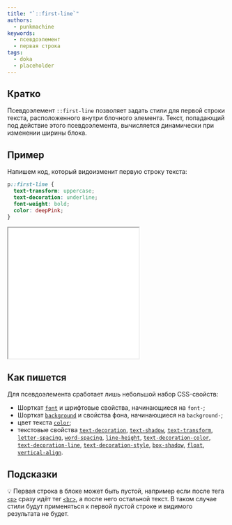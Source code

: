 ```yaml
---
title: "`::first-line`"
authors:
  - punkmachine
keywords:
  - псевдоэлемент
  - первая строка
tags:
  - doka
  - placeholder
---
```


## Кратко

Псевдоэлемент `::first-line` позволяет задать стили для первой строки текста, расположенного внутри блочного элемента. Текст, попадающий под действие этого псевдоэлемента, вычисляется динамически при изменении ширины блока.

## Пример

Напишем код, который видоизменит первую строку текста:

```css
p::first-line {
  text-transform: uppercase;
  text-decoration: underline;
  font-weight: bold;
  color: deepPink;
}
```

<iframe title="Псевдоэлемент ::first-line" src="demos/first-line/" height="300"></iframe>

## Как пишется

Для псевдоэлемента сработает лишь небольшой набор CSS-свойств:

- Шорткат [`font`](/css/font/) и шрифтовые свойства, начинающиеся на `font-`;
- Шорткат [`background`](/css/backgroutnd/) и свойства фона, начинающиеся на `background-`;
- цвет текста [`color`](/css/color);
- текстовые свойства [`text-decoration`](/css/text-decoration/), [`text-shadow`](/css/text-shadow/), [`text-transform`](/css/text-transform/), [`letter-spacing`](/css/letter-spacing/), [`word-spacing`](/css/word-spacing/), [`line-height`](/css/line-height/), [`text-decoration-color`](/css/text-decoration-color/), [`text-decoration-line`](/css/text-decoration-line/), [`text-decoration-style`](/css/text-decoration-style/), [`box-shadow`](/css/box-shadow/), [`float`](/css/float/), [`vertical-align`](/css/vertical-align/).

## Подсказки

💡 Первая строка в блоке может быть пустой, например если после тега [`<p>`](/html/p/) сразу идёт тег [`<br>`](/html/br/), а после него остальной текст. В таком случае стили будут применяться к первой пустой строке и видимого результата не будет.
